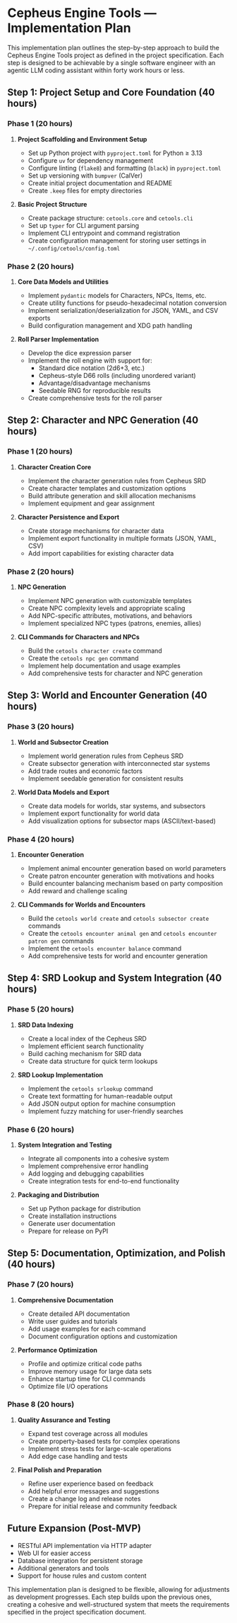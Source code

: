 # Cepheus Engine Tools — Implementation Plan

<!-- markdownlint-disable MD024 -->

This implementation plan outlines the step-by-step approach to build the Cepheus Engine Tools project as defined in the project specification. Each step is designed to be achievable by a single software engineer with an agentic LLM coding assistant within forty work hours or less.

## Step 1: Project Setup and Core Foundation (40 hours)

### Phase 1 (20 hours)

1. **Project Scaffolding and Environment Setup**
   - Set up Python project with `pyproject.toml` for Python ≥ 3.13
   - Configure `uv` for dependency management
   - Configure linting (`flake8`) and formatting (`black`) in `pyproject.toml`
   - Set up versioning with `bumpver` (CalVer)
   - Create initial project documentation and README
   - Create `.keep` files for empty directories

2. **Basic Project Structure**
   - Create package structure: `cetools.core` and `cetools.cli`
   - Set up `typer` for CLI argument parsing
   - Implement CLI entrypoint and command registration
   - Create configuration management for storing user settings in `~/.config/cetools/config.toml`

### Phase 2 (20 hours)

1. **Core Data Models and Utilities**
   - Implement `pydantic` models for Characters, NPCs, Items, etc.
   - Create utility functions for pseudo-hexadecimal notation conversion
   - Implement serialization/deserialization for JSON, YAML, and CSV exports
   - Build configuration management and XDG path handling

2. **Roll Parser Implementation**
   - Develop the dice expression parser
   - Implement the roll engine with support for:
     - Standard dice notation (2d6+3, etc.)
     - Cepheus-style D66 rolls (including unordered variant)
     - Advantage/disadvantage mechanisms
     - Seedable RNG for reproducible results
   - Create comprehensive tests for the roll parser

## Step 2: Character and NPC Generation (40 hours)

### Phase 1 (20 hours)

1. **Character Creation Core**
   - Implement the character generation rules from Cepheus SRD
   - Create character templates and customization options
   - Build attribute generation and skill allocation mechanisms
   - Implement equipment and gear assignment

2. **Character Persistence and Export**
   - Create storage mechanisms for character data
   - Implement export functionality in multiple formats (JSON, YAML, CSV)
   - Add import capabilities for existing character data

### Phase 2 (20 hours)

1. **NPC Generation**
   - Implement NPC generation with customizable templates
   - Create NPC complexity levels and appropriate scaling
   - Add NPC-specific attributes, motivations, and behaviors
   - Implement specialized NPC types (patrons, enemies, allies)

2. **CLI Commands for Characters and NPCs**
   - Build the `cetools character create` command
   - Create the `cetools npc gen` command
   - Implement help documentation and usage examples
   - Add comprehensive tests for character and NPC generation

## Step 3: World and Encounter Generation (40 hours)

### Phase 3 (20 hours)

1. **World and Subsector Creation**
   - Implement world generation rules from Cepheus SRD
   - Create subsector generation with interconnected star systems
   - Add trade routes and economic factors
   - Implement seedable generation for consistent results

2. **World Data Models and Export**
   - Create data models for worlds, star systems, and subsectors
   - Implement export functionality for world data
   - Add visualization options for subsector maps (ASCII/text-based)

### Phase 4 (20 hours)

1. **Encounter Generation**
   - Implement animal encounter generation based on world parameters
   - Create patron encounter generation with motivations and hooks
   - Build encounter balancing mechanism based on party composition
   - Add reward and challenge scaling

2. **CLI Commands for Worlds and Encounters**
   - Build the `cetools world create` and `cetools subsector create` commands
   - Create the `cetools encounter animal gen` and `cetools encounter patron gen` commands
   - Implement the `cetools encounter balance` command
   - Add comprehensive tests for world and encounter generation

## Step 4: SRD Lookup and System Integration (40 hours)

### Phase 5 (20 hours)

1. **SRD Data Indexing**
   - Create a local index of the Cepheus SRD
   - Implement efficient search functionality
   - Build caching mechanism for SRD data
   - Create data structure for quick term lookups

2. **SRD Lookup Implementation**
   - Implement the `cetools srlookup` command
   - Create text formatting for human-readable output
   - Add JSON output option for machine consumption
   - Implement fuzzy matching for user-friendly searches

### Phase 6 (20 hours)

1. **System Integration and Testing**
   - Integrate all components into a cohesive system
   - Implement comprehensive error handling
   - Add logging and debugging capabilities
   - Create integration tests for end-to-end functionality

2. **Packaging and Distribution**
   - Set up Python package for distribution
   - Create installation instructions
   - Generate user documentation
   - Prepare for release on PyPI

## Step 5: Documentation, Optimization, and Polish (40 hours)

### Phase 7 (20 hours)

1. **Comprehensive Documentation**
   - Create detailed API documentation
   - Write user guides and tutorials
   - Add usage examples for each command
   - Document configuration options and customization

2. **Performance Optimization**
   - Profile and optimize critical code paths
   - Improve memory usage for large data sets
   - Enhance startup time for CLI commands
   - Optimize file I/O operations

### Phase 8 (20 hours)

1. **Quality Assurance and Testing**
   - Expand test coverage across all modules
   - Create property-based tests for complex operations
   - Implement stress tests for large-scale operations
   - Add edge case handling and tests

2. **Final Polish and Preparation**
   - Refine user experience based on feedback
   - Add helpful error messages and suggestions
   - Create a change log and release notes
   - Prepare for initial release and community feedback

## Future Expansion (Post-MVP)

- RESTful API implementation via HTTP adapter
- Web UI for easier access
- Database integration for persistent storage
- Additional generators and tools
- Support for house rules and custom content

This implementation plan is designed to be flexible, allowing for adjustments as development progresses. Each step builds upon the previous ones, creating a cohesive and well-structured system that meets the requirements specified in the project specification document.

<!-- This file contains GitHub Copilot generated content. -->
